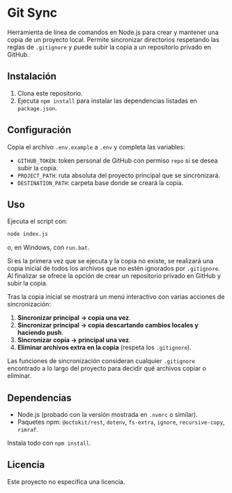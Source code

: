 # Git Sync

Herramienta de línea de comandos en Node.js para crear y mantener una copia de un proyecto local.
Permite sincronizar directorios respetando las reglas de `.gitignore` y puede subir la copia a un
repositorio privado en GitHub.

## Instalación

1. Clona este repositorio.
2. Ejecuta `npm install` para instalar las dependencias listadas en `package.json`.

## Configuración

Copia el archivo `.env.example` a `.env` y completa las variables:

- `GITHUB_TOKEN`: token personal de GitHub con permiso `repo` si se desea subir la copia.
- `PROJECT_PATH`: ruta absoluta del proyecto principal que se sincronizará.
- `DESTINATION_PATH`: carpeta base donde se creará la copia.

## Uso

Ejecuta el script con:

```bash
node index.js
```

o, en Windows, con `run.bat`.

Si es la primera vez que se ejecuta y la copia no existe, se realizará una copia inicial de todos
los archivos que no estén ignorados por `.gitignore`. Al finalizar se ofrece la opción de crear un
repositorio privado en GitHub y subir la copia.

Tras la copia inicial se mostrará un menú interactivo con varias acciones de sincronización:

1. **Sincronizar principal → copia una vez**.
2. **Sincronizar principal → copia descartando cambios locales y haciendo push**.
3. **Sincronizar copia → principal una vez**.
4. **Eliminar archivos extra en la copia** (respeta los `.gitignore`).

Las funciones de sincronización consideran cualquier `.gitignore` encontrado a lo largo del
proyecto para decidir qué archivos copiar o eliminar.

## Dependencias

- Node.js (probado con la versión mostrada en `.nvmrc` o similar).
- Paquetes npm: `@octokit/rest`, `dotenv`, `fs-extra`, `ignore`, `recursive-copy`, `rimraf`.

Instala todo con `npm install`.

## Licencia

Este proyecto no especifica una licencia.


